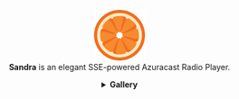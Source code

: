 <p align="center">
    <img src="src/static/img/favicon.png" style="height: 90px; width: 90px">
    <br>
    <strong>Sandra</strong> is an elegant SSE-powered Azuracast Radio Player.
    
  <details align="center">
  <summary>
    <strong>Gallery</strong>
  </summary>
  <p style="float: left; width: 100%;" align="center">
      <img src="src/gallery/Screenshot From 2025-04-13 20-35-22.png" width="45%" alt="Wahala 1">
      <img src="src//gallery/Screenshot From 2025-04-13 20-35-27.png" width="45%" alt="Wahala 2">
    </p>
    <p style="float: left; width: 100%;" align="center">
      <img src="src/gallery/Screenshot From 2025-04-13 20-35-35.png" width="45%" alt="Wahala 3">
      <img src="src/gallery/Screenshot From 2025-04-13 20-35-44.png" width="45%" alt="Wahala 4">
    </p>
</details>

</p>


